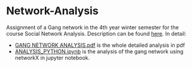 # Network-Analysis
Assignment of a Gang network in the 4th year winter semester for the course Social Network Analysis. Description can be found [here](https://github.com/stef4k/Network-Analysis/blob/main/Assignment%20Description.pdf). In detail:
* [GANG NETWORK ANALYSIS.pdf](https://github.com/stef4k/Network-Analysis/blob/main/GANG%20NETWORK%20ANALYSIS.pdf) is the whole detailed analysis in pdf 
* [ANALYSIS_PYTHON.ipynb](https://github.com/stef4k/Network-Analysis/blob/main/ANALYSIS_PYTHON.ipynb) is the analysis of the gang network using networkX in jupyter notebook.
